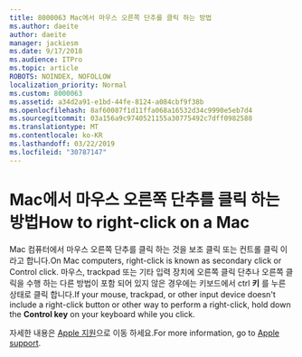 ```yaml
---
title: 8000063 Mac에서 마우스 오른쪽 단추를 클릭 하는 방법
ms.author: daeite
author: daeite
manager: jackiesm
ms.date: 9/17/2018
ms.audience: ITPro
ms.topic: article
ROBOTS: NOINDEX, NOFOLLOW
localization_priority: Normal
ms.custom: 8000063
ms.assetid: a34d2a91-e1bd-44fe-8124-a084cbf9f38b
ms.openlocfilehash: 8af60087f1d11ffa068a16532d34c9990e5eb7d4
ms.sourcegitcommit: 03a156a9c9740521155a30775492c7dff0982588
ms.translationtype: MT
ms.contentlocale: ko-KR
ms.lasthandoff: 03/22/2019
ms.locfileid: "30787147"
---
```

# <a name="how-to-right-click-on-a-mac"></a><span data-ttu-id="00a03-102">Mac에서 마우스 오른쪽 단추를 클릭 하는 방법</span><span class="sxs-lookup"><span data-stu-id="00a03-102">How to right-click on a Mac</span></span>

<span data-ttu-id="00a03-103">Mac 컴퓨터에서 마우스 오른쪽 단추를 클릭 하는 것을 보조 클릭 또는 컨트롤 클릭 이라고 합니다.</span><span class="sxs-lookup"><span data-stu-id="00a03-103">On Mac computers, right-click is known as secondary click or Control click.</span></span> <span data-ttu-id="00a03-104">마우스, trackpad 또는 기타 입력 장치에 오른쪽 클릭 단추나 오른쪽 클릭을 수행 하는 다른 방법이 포함 되어 있지 않은 경우에는 키보드에서 ctrl **키** 를 누른 상태로 클릭 합니다.</span><span class="sxs-lookup"><span data-stu-id="00a03-104">If your mouse, trackpad, or other input device doesn't include a right-click button or other way to perform a right-click, hold down the **Control key** on your keyboard while you click.</span></span> 
  
<span data-ttu-id="00a03-105">자세한 내용은 [Apple 지원](https://go.microsoft.com/fwlink/?linkid=2022220&amp;clcid=0x409)으로 이동 하세요.</span><span class="sxs-lookup"><span data-stu-id="00a03-105">For more information, go to [Apple support](https://go.microsoft.com/fwlink/?linkid=2022220&amp;clcid=0x409).</span></span>
  

